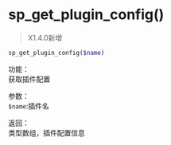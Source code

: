 # sp_get_plugin_config()
> X1.4.0新增

```php
sp_get_plugin_config($name)
```

功能：  
获取插件配置

参数：  
`$name`:插件名

返回：  
类型数组，插件配置信息